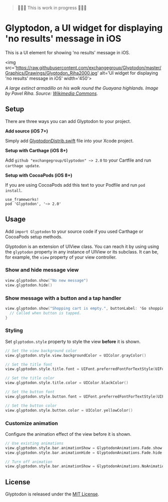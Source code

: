 > 🚧🚧🚧 This is work in progress 🚧🚧🚧

# Glyptodon, a UI widget for displaying 'no results' message in iOS

This is a UI element for showing 'no results' message in iOS.

<img src='https://raw.githubusercontent.com/exchangegroup/Glyptodon/master/Graphics/Drawings/Glyptodon_Riha2000.jpg' alt='UI widget for displaying 'no results' message in iOS' width='450'>

*A large extinct armadillo on his walk round the Guayana highlands. Image by Pavel Riha. Source: [Wikimedia Commons](https://commons.wikimedia.org/wiki/File:Glyptodon_(Riha2000).jpg).*

## Setup

There are three ways you can add Glyptodon to your project.

**Add source (iOS 7+)**

Simply add [GlyptodonDistrib.swift](https://github.com/exchangegroup/Glyptodon/blob/master/Distrib/GlyptodonDistrib.swift) file into your Xcode project.

**Setup with Carthage (iOS 8+)**

Add `github "exchangegroup/Glyptodon" ~> 2.0` to your Cartfile and run `carthage update`.

**Setup with CocoaPods (iOS 8+)**

If you are using CocoaPods add this text to your Podfile and run `pod install`.

    use_frameworks!
    pod 'Glyptodon', '~> 2.0'

## Usage

Add `import Glyptodon` to your source code if you used Carthage or CocoaPods setup methods.

Glyptodon is an extension of UIView class. You can reach it by using using the `glyptodon` property in any instance of UIView or its subclass. It can be, for example, the `view` property of your view controller.


### Show and hide message view


```Swift
view.glyptodon.show("No new message")
view.glyptodon.hide()
```

### Show message with a button and a tap handler

```Swift
view.glyptodon.show("Shopping cart is empty.", buttonLabel: 'Go shopping') {
  // Called when button is tapped.
}
```

### Styling

Set `glyptodon.style` property to style the view **before** it is shown.

```Swift
// Set the view background color
view.glyptodon.style.view.backgroundColor = UIColor.grayColor()

// Set the title font
view.glyptodon.style.title.font = UIFont.preferredFontForTextStyle(UIFontTextStyleBody)

// Set the title color
view.glyptodon.style.title.color = UIColor.blackColor()

// Set the button font
view.glyptodon.style.button.font = UIFont.preferredFontForTextStyle(UIFontTextStyleBody)

// Set the button color
view.glyptodon.style.button.color = UIColor.yellowColor()
```

### Customize animation

Configure the animation effect of the view before it is shown.


```Swift
// Use existing animations
view.glyptodon.style.bar.animationShow = GlyptodonAnimations.Fade.show
view.glyptodon.style.bar.animationHide = GlyptodonAnimations.Fade.hide

// Turn off animation
view.glyptodon.style.bar.animationShow = GlyptodonAnimations.NoAnimation.show
```

## License

Glyptodon is released under the [MIT License](LICENSE).